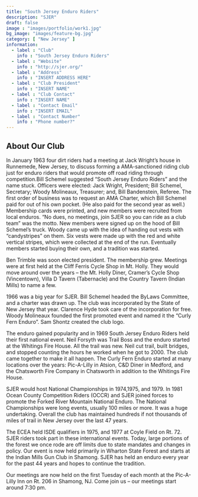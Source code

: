 ```yaml
---
title: "South Jersey Enduro Riders"
description: "SJER"
draft: false
image : "images/portfolio/work1.jpg"
bg_image: "images/feature-bg.jpg"
category: [ "New Jersey" ]
information:
  - label : "Club"
    info : "South Jersey Enduro Riders"
  - label : "Website"
    info : "http://sjer.org/"
  - label : "Address"
    info : "INSERT ADDRESS HERE"
  - label : "Club President"
    info : "INSERT NAME"
  - label : "Club Contact"
    info : "INSERT NAME"
  - label : "Contact Email"
    info : "INSERT EMAIL"
  - label : "Contact Number"
    info : "Phone number?"
---
```


## About Our Club

In January 1963 four dirt riders had a meeting at Jack Wright’s house in Runnemede, New Jersey, to discuss forming a AMA-sanctioned riding club just for enduro riders that would promote off road riding through competition.Bill Schemel suggested “South Jersey Enduro Riders” and the name stuck. Officers were elected: Jack Wright, President; Bill Schemel,
Secretary; Woody Molineaux, Treasurer; and, Bill Bandenstein, Referee. The first order of business was to request an AMA Charter, which Bill Schemel paid for out of his own pocket. (He also paid for the second year as well.)
Membership cards were printed, and new members were recruited from local enduros. “No dues, no meetings, join SJER so you can ride as a club team” was the motto. New members were signed up on the hood of Bill Schemel’s truck.
Woody came up with the idea of handing out vests with “candystripes” on them. Six vests were made up with the red and white vertical stripes, which were collected at the end of the run. Eventually members started buying their own, and a tradition was started.

Ben Trimble was soon elected president. The membership grew. Meetings were at first held at the Cliff Ferris Cycle Shop in Mt. Holly. They would move around over the years – the Mt. Holly Diner, Cramer’s Cycle Shop (Vincentown), Villa D Tavern (Tabernacle) and the Country Tavern (Indian Mills) to name a few.

1966 was a big year for SJER. Bill Schemel headed the ByLaws Committee, and a charter was drawn up. The club was incorporated by the State of New Jersey that year. Clarence Hyde took care of the incorporation for free. Woody Molineaux founded the first promoted event and named it the “Curly Fern Enduro”. Sam Shontz created the club logo.

The enduro gained popularity and in 1969 South Jersey Enduro Riders held their first national event. Neil Forsyth was Trail Boss and the enduro started at the Whitings Fire House. All the trail was new. Neil cut trail, built bridges, and stopped counting the hours he worked when he got to 2000. The club came together to make it all happen.
The Curly Fern Enduro started at many locations over the years: Pic-A-Lilly in Atsion, C&D Diner in Medford, and the Chatsworth Fire Company in Chatsworth in addition to the Whitings Fire House.

SJER would host National Championships in 1974,1975, and 1979. In 1981 Ocean County Competition Riders (OCCR) and SJER joined forces to promote the Forked River Mountain National Enduro.
The National Championships were long events, usually 100 miles or more. It was a huge undertaking. Overall the club has maintained hundreds if not thousands of miles of trail in New Jersey over the last 47 years.

The ECEA held ISDE qualifiers in 1975, and 1977 at Coyle Field on Rt. 72. SJER riders took part in these international events.
Today, large portions of the forest we once rode are off limits due to state mandates and changes in policy. Our event is now held primarily in Wharton State Forest and starts at the Indian Mills Gun Club in Shamong. SJER has held an enduro every year for the past 44 years and hopes to continue the tradition.

Our meetings are now held on the first Tuesday of each month at the Pic-A-Lilly Inn on Rt. 206 in Shamong, NJ. Come join us – our meetings start around 7:30 pm.